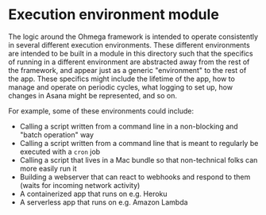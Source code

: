 # Execution environment module

The logic around the Ohmega framework is intended to operate consistently in several different execution environments. These different environments are intended to be built in a module in this directory such that the specifics of running in a different environment are abstracted away from the rest of the framework, and appear just as a generic "environment" to the rest of the app. These specifics might include the lifetime of the app, how to manage and operate on periodic cycles, what logging to set up, how changes in Asana might be represented, and so on.

For example, some of these environments could include:
* Calling a script written from a command line in a non-blocking and "batch operation" way
* Calling a script written from a command line that is meant to regularly be executed with a `cron` job
* Calling a script that lives in a Mac bundle so that non-technical folks can more easily run it
* Building a webserver that can react to webhooks and respond to them (waits for incoming network activity)
* A containerized app that runs on e.g. Heroku
* A serverless app that runs on e.g. Amazon Lambda
